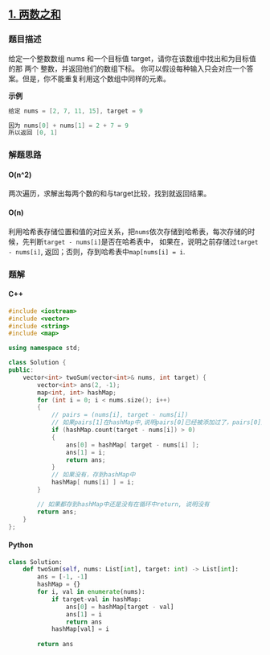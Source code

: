 ## [1. 两数之和](https://leetcode-cn.com/problems/two-sum/submissions/)


### 题目描述

给定一个整数数组 nums 和一个目标值 target，请你在该数组中找出和为目标值的那 两个 整数，并返回他们的数组下标。
你可以假设每种输入只会对应一个答案。但是，你不能重复利用这个数组中同样的元素。

**示例**

```cpp
给定 nums = [2, 7, 11, 15], target = 9

因为 nums[0] + nums[1] = 2 + 7 = 9
所以返回 [0, 1]
```

### 解题思路

#### O(n^2)

两次遍历，求解出每两个数的和与target比较，找到就返回结果。

#### O(n)

利用哈希表存储位置和值的对应关系，把`nums`依次存储到哈希表，每次存储的时候，先判断`target - nums[i]`是否在哈希表中，
如果在，说明之前存储过`target - nums[i]`, 返回；否则，存到哈希表中`map[nums[i] = i`.

### 题解

#### C++

```cpp
#include <iostream>
#include <vector>
#include <string>
#include <map>

using namespace std;

class Solution {
public:
    vector<int> twoSum(vector<int>& nums, int target) {
        vector<int> ans(2, -1);
        map<int, int> hashMap;
        for (int i = 0; i < nums.size(); i++)
        {
            // pairs = (nums[i], target - nums[i])
            // 如果pairs[1]在hashMap中,说明pairs[0]已经被添加过了，pairs[0]应该在pairs[1]前面
            if (hashMap.count(target - nums[i]) > 0)
            {
                ans[0] = hashMap[ target - nums[i] ];
                ans[1] = i;
                return ans;
            }
            // 如果没有，存到hashMap中
            hashMap[ nums[i] ] = i;
        }

        // 如果都存到hashMap中还是没有在循环中return, 说明没有
        return ans;      
    }
};
```

#### Python

```python
class Solution:
    def twoSum(self, nums: List[int], target: int) -> List[int]:
        ans = [-1, -1]
        hashMap = {}
        for i, val in enumerate(nums):
            if target-val in hashMap:
                ans[0] = hashMap[target - val]
                ans[1] = i
                return ans
            hashMap[val] = i
            
        return ans
```
